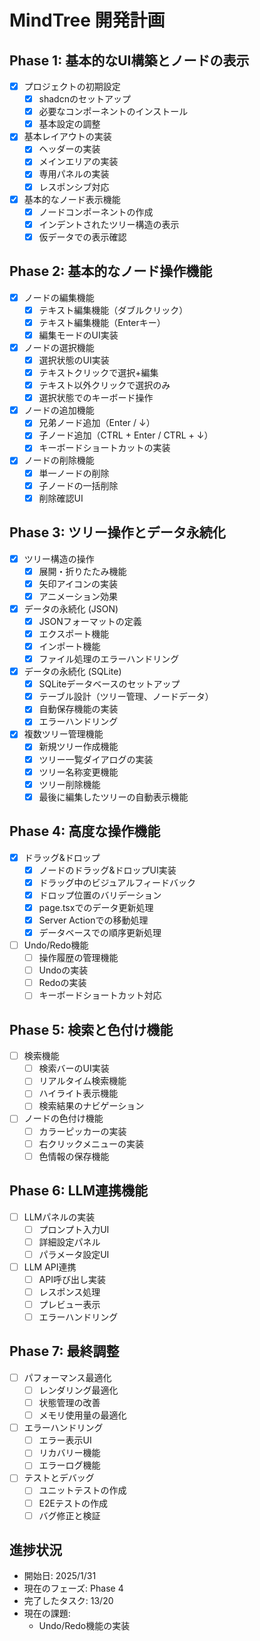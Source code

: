 # MindTree 開発計画

## Phase 1: 基本的なUI構築とノードの表示
- [x] プロジェクトの初期設定
  - [x] shadcnのセットアップ
  - [x] 必要なコンポーネントのインストール
  - [x] 基本設定の調整

- [x] 基本レイアウトの実装
  - [x] ヘッダーの実装
  - [x] メインエリアの実装
  - [x] 専用パネルの実装
  - [x] レスポンシブ対応

- [x] 基本的なノード表示機能
  - [x] ノードコンポーネントの作成
  - [x] インデントされたツリー構造の表示
  - [x] 仮データでの表示確認

## Phase 2: 基本的なノード操作機能
- [x] ノードの編集機能
  - [x] テキスト編集機能（ダブルクリック）
  - [x] テキスト編集機能（Enterキー）
  - [x] 編集モードのUI実装

- [x] ノードの選択機能
  - [x] 選択状態のUI実装
  - [x] テキストクリックで選択+編集
  - [x] テキスト以外クリックで選択のみ
  - [x] 選択状態でのキーボード操作

- [x] ノードの追加機能
  - [x] 兄弟ノード追加（Enter / ↓）
  - [x] 子ノード追加（CTRL + Enter / CTRL + ↓）
  - [x] キーボードショートカットの実装

- [x] ノードの削除機能
  - [x] 単一ノードの削除
  - [x] 子ノードの一括削除
  - [x] 削除確認UI

## Phase 3: ツリー操作とデータ永続化
- [x] ツリー構造の操作
  - [x] 展開・折りたたみ機能
  - [x] 矢印アイコンの実装
  - [x] アニメーション効果

- [x] データの永続化 (JSON)
  - [x] JSONフォーマットの定義
  - [x] エクスポート機能
  - [x] インポート機能
  - [x] ファイル処理のエラーハンドリング

- [x] データの永続化 (SQLite)
  - [x] SQLiteデータベースのセットアップ
  - [x] テーブル設計（ツリー管理、ノードデータ）
  - [x] 自動保存機能の実装
  - [x] エラーハンドリング

- [x] 複数ツリー管理機能
  - [x] 新規ツリー作成機能
  - [x] ツリー一覧ダイアログの実装
  - [x] ツリー名称変更機能
  - [x] ツリー削除機能
  - [x] 最後に編集したツリーの自動表示機能

## Phase 4: 高度な操作機能
- [x] ドラッグ&ドロップ
  - [x] ノードのドラッグ&ドロップUI実装
  - [x] ドラッグ中のビジュアルフィードバック
  - [x] ドロップ位置のバリデーション
  - [x] page.tsxでのデータ更新処理
  - [x] Server Actionでの移動処理
  - [x] データベースでの順序更新処理

- [ ] Undo/Redo機能
  - [ ] 操作履歴の管理機能
  - [ ] Undoの実装
  - [ ] Redoの実装
  - [ ] キーボードショートカット対応

## Phase 5: 検索と色付け機能
- [ ] 検索機能
  - [ ] 検索バーのUI実装
  - [ ] リアルタイム検索機能
  - [ ] ハイライト表示機能
  - [ ] 検索結果のナビゲーション

- [ ] ノードの色付け機能
  - [ ] カラーピッカーの実装
  - [ ] 右クリックメニューの実装
  - [ ] 色情報の保存機能

## Phase 6: LLM連携機能
- [ ] LLMパネルの実装
  - [ ] プロンプト入力UI
  - [ ] 詳細設定パネル
  - [ ] パラメータ設定UI

- [ ] LLM API連携
  - [ ] API呼び出し実装
  - [ ] レスポンス処理
  - [ ] プレビュー表示
  - [ ] エラーハンドリング

## Phase 7: 最終調整
- [ ] パフォーマンス最適化
  - [ ] レンダリング最適化
  - [ ] 状態管理の改善
  - [ ] メモリ使用量の最適化

- [ ] エラーハンドリング
  - [ ] エラー表示UI
  - [ ] リカバリー機能
  - [ ] エラーログ機能

- [ ] テストとデバッグ
  - [ ] ユニットテストの作成
  - [ ] E2Eテストの作成
  - [ ] バグ修正と検証

## 進捗状況
- 開始日: 2025/1/31
- 現在のフェーズ: Phase 4
- 完了したタスク: 13/20
- 現在の課題:
  - Undo/Redo機能の実装

